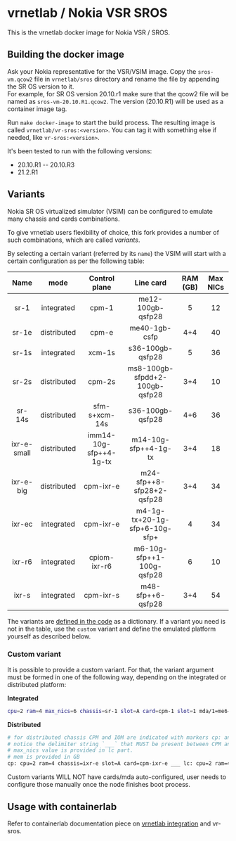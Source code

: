 # vrnetlab / Nokia VSR SROS

This is the vrnetlab docker image for Nokia VSR / SROS.

## Building the docker image

Ask your Nokia representative for the VSR/VSIM image.
Copy the `sros-vm.qcow2` file in `vrnetlab/sros` directory and rename the file by appending the SR OS version to it.  
For example, for SR OS version 20.10.r1 make sure that the qcow2 file will be named as `sros-vm-20.10.R1.qcow2`. The version (20.10.R1) will be used as a container image tag.

Run `make docker-image` to start the build process. The resulting image is called `vrnetlab/vr-sros:<version>`. You can tag it with something else if needed, like `vr-sros:<version>`.

It's been tested to run with the following versions:

* 20.10.R1 --  20.10.R3
* 21.2.R1

## Variants

Nokia SR OS virtualized simulator (VSIM) can be configured to emulate many chassis and cards combinations.

To give vrnetlab users flexibility of choice, this fork provides a number of such combinations, which are called _variants_.

By selecting a certain variant (referred by its `name`) the VSIM will start with a certain configuration as per the following table:

|    Name     |    mode     |     Control plane      |           Line card            | RAM (GB) | Max NICs |
| :---------: | :---------: | :--------------------: | :----------------------------: | :------: | :------: |
|    sr-1     | integrated  |         cpm-1          |       me12-100gb-qsfp28        |    5     |    12    |
|    sr-1e    | distributed |         cpm-e          |         me40-1gb-csfp          |   4+4    |    40    |
|    sr-1s    | integrated  |         xcm-1s         |        s36-100gb-qsfp28        |    5     |    36    |
|    sr-2s    | distributed |         cpm-2s         | ms8-100gb-sfpdd+2-100gb-qsfp28 |   3+4    |    10    |
|   sr-14s    | distributed |     sfm-s+xcm-14s      |        s36-100gb-qsfp28        |   4+6    |    36    |
| ixr-e-small | distributed | imm14-10g-sfp++4-1g-tx |      m14-10g-sfp++4-1g-tx      |   3+4    |    18    |
|  ixr-e-big  | distributed |       cpm-ixr-e        |   m24-sfp++8-sfp28+2-qsfp28    |   3+4    |    34    |
|   ixr-ec    | integrated  |       cpm-ixr-e        | m4-1g-tx+20-1g-sfp+6-10g-sfp+  |    4     |    34    |
|   ixr-r6    | integrated  |      cpiom-ixr-r6      |   m6-10g-sfp++1-100g-qsfp28    |    6     |    10    |
|    ixr-s    | integrated  |       cpm-ixr-s        |       m48-sfp++6-qsfp28        |   3+4    |    54    |

The variants are [defined in the code](https://github.com/hellt/vrnetlab/blob/bf70a9a9f2f060a68797a7ec29ce6aea96acb779/sros/docker/launch.py#L38-L66) as a dictionary. If a variant you need is not in the table, use the `custom` variant and define the emulated platform yourself as described below.

### Custom variant

It is possible to provide a custom variant. For that, the variant argument must be formed in one of the following way, depending on the integrated or distributed platform:

**Integrated**

```bash
cpu=2 ram=4 max_nics=6 chassis=sr-1 slot=A card=cpm-1 slot=1 mda/1=me6-100gb-qsfp28
```

**Distributed**

```bash
# for distributed chassis CPM and IOM are indicated with markers cp: and lc:
# notice the delimiter string `___` that MUST be present between CPM and IOM portions
# max_nics value is provided in lc part.
# mem is provided in GB
cp: cpu=2 ram=4 chassis=ixr-e slot=A card=cpm-ixr-e ___ lc: cpu=2 ram=4 max_nics=34 chassis=ixr-e slot=1 card=imm24-sfp++8-sfp28+2-qsfp28 mda/1=m24-sfp++8-sfp28+2-qsfp28
```

Custom variants WILL NOT have cards/mda auto-configured, user needs to configure those manually once the node finishes boot process.

## Usage with containerlab

Refer to containerlab documentation piece on [vrnetlab integration](https://containerlab.srlinux.dev/manual/vrnetlab/) and vr-sros.
